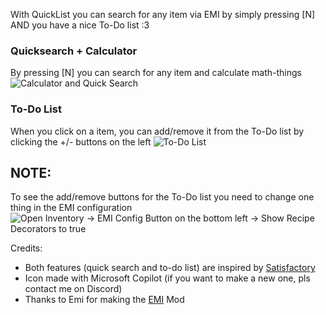With QuickList you can search for any item via EMI by simply pressing [N] AND you have a nice To-Do list :3

### Quicksearch + Calculator
By pressing [N] you can search for any item and calculate math-things
![Calculator and Quick Search](https://github.com/DerCoderJo/QuickList/blob/master/images/quicksearch.gif?raw=true)

### To-Do List
When you click on a item, you can add/remove it from the To-Do list by clicking the +/- buttons on the left
![To-Do List](https://github.com/DerCoderJo/QuickList/blob/master/images/todolist.gif?raw=true)

## NOTE:
To see the add/remove buttons for the To-Do list you need to change one thing in the EMI configuration
![Open Inventory -> EMI Config Button on the bottom left -> Show Recipe Decorators to true](https://github.com/DerCoderJo/QuickList/blob/master/images/emiconfig.gif?raw=true)


Credits:
- Both features (quick search and to-do list) are inspired by [Satisfactory]([https://www.satisfactorygame.com/](https://www.satisfactorygame.com/))
- Icon made with Microsoft Copilot (if you want to make a new one, pls contact me on Discord)
- Thanks to Emi for making the [EMI](https://modrinth.com/mod/emi) Mod
